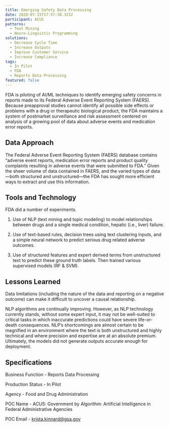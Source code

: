 ```yaml
---
title: Emerging Safety Data Processing
date: 2020-07-15T17:57:38.321Z
participant: ACUS
patterns:
  - Text Mining
  - Neuro-Linguistic Programming
solutions:
  - Decrease Cycle Time
  - Increase Outputs
  - Improve Customer Service
  - Increase Compliance
tags:
  - In Pilot
  - FDA
  - Reports Data Processing
featured: false
---
```

FDA is piloting of AI/ML techniques to identify emerging safety concerns in reports made to its Federal Adverse Event Reporting System (FAERS). Because preapproval studies cannot identify all possible side effects or problems with a drug or therapeutic biological product, the FDA maintains a system of postmarket surveillance and risk assessment centered on analysis of a growing pool of data about adverse events and medication error reports.

## Data Approach

The Federal Adverse Event Reporting System (FAERS) database contains “adverse event reports, medication error reports and product quality complaints resulting in adverse events that were submitted to FDA.” Given the sheer volume of data contained in FAERS, and the varied types of data—both structured and unstructured—the FDA has sought more efficient ways to extract and use this information.

## Tools and Technology

FDA did a number of experiments. 

1) Use of NLP (text mining and topic modeling) to model relationships between drugs and a single medical condition, hepatic (i.e., liver) failure. 

2) Use of text-based rules, decision trees using text clustering inputs, and a simple neural network to predict serious drug related adverse outcomes. 

3) Use of structured features and expert derived terms from unstructured text to predict these ground truth labels. Then trained various supervised models (RF & SVM).

## Lessons Learned

Data limitations (including the nature of the data and reporting on a negative outcome) can make it difficult to uncover a causal relationship.

NLP algorithms are continually improving. However, as NLP technology currently stands, without some expert input, it may not be well-suited to critical tasks in which inaccurate predictions could have severe life-or-death consequences. NLP’s shortcomings are almost certain to be magnified in an environment where the text is both unstructured and highly technical and where precision and expertise are at an absolute premium. Ultimately, the models did not generate outputs accurate enough for deployment.

## Specifications

Business Function - Reports Data Processing

Production Status - In Pilot

Agency - Food and Drug Administration

POC Name - ACUS: Government by Algorithm: Artificial Intelligence in Federal Administrative Agencies

POC Email - krista.kinnard@gsa.gov